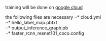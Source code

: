 training will be done on 
[google cloud](https://cloud.google.com/ml-engine/docs/tensorflow/getting-started-training-prediction)

the following files are necessary 
⋅⋅* cloud.yml	
⋅⋅* hello_label_map.pbtxt	
⋅⋅* output_inference_graph.pb	
⋅⋅* faster_rcnn_resnet101_coco.config

